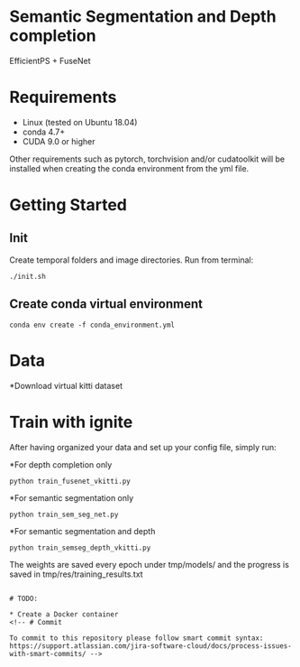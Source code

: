 # Semantic Segmentation and Depth completion 
EfficientPS + FuseNet

# Requirements

* Linux (tested on Ubuntu 18.04)
* conda 4.7+
* CUDA 9.0 or higher

Other requirements such as pytorch, torchvision and/or cudatoolkit will be installed when creating the conda environment from the yml file.

# Getting Started

## Init

Create temporal folders and image directories. Run from terminal:
```
./init.sh
```

## Create conda virtual environment

```
conda env create -f conda_environment.yml
```

## 

# Data

*Download virtual kitti dataset

# Train with ignite 


After having organized your data and set up your config file, simply run:

*For depth completion only
```
python train_fusenet_vkitti.py
```
*For semantic segmentation only
```
python train_sem_seg_net.py
```
*For semantic segmentation and depth
```
python train_semseg_depth_vkitti.py
```

The weights are saved every epoch under tmp/models/ and the progress is saved in tmp/res/training_results.txt

```

# TODO:

* Create a Docker container 
<!-- # Commit

To commit to this repository please follow smart commit syntax: https://support.atlassian.com/jira-software-cloud/docs/process-issues-with-smart-commits/ -->
